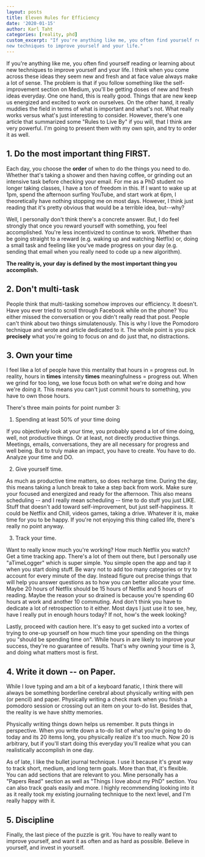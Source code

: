 ```yaml
---
layout: posts
title: Eleven Rules for Efficiency
date: '2020-01-15'
author: Karl Taht
categories: [reality, phd]
custom_excerpt: "If you're anything like me, you often find yourself reading or learning about
new techniques to improve yourself and your life."
---
```


If you're anything like me, you often find yourself reading or learning about
new techniques to improve yourself and your life. I think when you come across
these ideas they seem new and fresh and at face value always make a lot of sense.
The problem is that if you follow something like the self-improvement section on
Medium, you'll be getting doses of new and fresh ideas everyday. One one hand,
this is really good. Things that are new keep us energized and excited to work
on ourselves. On the other hand, it really muddies the field in terms of what is 
important and what's not. What really works versus what's just interesting to 
consider. However, there's one article that summarized some "Rules to Live By"
if you will, that I think are very powerful. I'm going to present them with my
own spin, and try to order it as well.


## 1. Do the most important thing FIRST. 

Each day, you choose the __order__ of when to do the things you need to do. Whether that's taking
a shower and then having coffee, or grinding out an intensive task before checking
your email.  For me as a PhD student no longer taking classes, I have a ton of freedom in this. 
If I want to wake up at 1pm, spend the afternoon surfing YouTube, and start work
at 6pm, I theoretically have nothing stopping me on most days. However, I think
just reading that it's pretty obvious that would be a terrible idea, but--why?

Well, I personally don't think there's a concrete answer. But, I do feel strongly 
that once you reward yourself with something, you feel accomplished. You're less
incentivized to continue to work. Whether than be going straight to a reward
(e.g. waking up and watching Netflix) or, doing a small task and feeling like
you've made progress on your day (e.g. sending that email when you really need
to code up a new algorithm). 

__The reality is, your day is defined by the most important thing you accomplish.__

## 2. Don't multi-task

People think that multi-tasking somehow improves our efficiency. It doesn't. Have
you ever tried to scroll through Facebook while on the phone? You either missed
the conversation or you didn't really read that post. People can't think about
two things simulatenously. This is why I love the Pomodoro technique and wrote
and article dedicated to it. The whole point is you pick __precisely__ what you're
going to focus on and do just that, no distractions. 

## 3. Own your time

I feel like a lot of people have this mentality that hours in = progress out. In
reality, hours in __times__ intensity __times__ meaningfulness = progress out. When
we grind for too long, we lose focus both on what we're doing and how we're doing it.
This means you can't just commit hours to something, you have to own those hours.

There's three main points for point number 3:

1.  Spending at least 50% of your time doing

If you objectively look at your time, you probably spend a lot of time doing, well,
not productive things. Or at least, not directly productive things. Meetings, emails,
conversations, they are all necessary for progress and well being. But to truly
make an impact, you have to create. You have to do. Analyze your time and DO.

2. Give yourself time.

As much as productive time matters, so does recharge time. During the day, this
means taking a lunch break to take a step back from work. Make sure your focused
and energized and ready for the afternoon. This also means scheduling -- and I 
really mean scheduling -- time to do stuff you just LIKE. Stuff that doesn't
add toward self-improvement, but just self-happiness. It could be Netflix and Chill,
videos games, taking a drive. Whatever it is, make time for you to be happy. If
you're not enjoying this thing called life, there's really no point anyway.


3.  Track your time. 

Want to really know much you're working? How much Netflix you watch? Get a time
tracking app. There's a lot of them out there, but I personally use "aTimeLogger"
which is super simple. You simple open the app and tap it when you start doing 
stuff. Be wary not to add too many categories or try to account for every minute
of the day. Instead figure out precise things that will help you answer questions
as to how you can better allocate your time. Maybe 20 hours of Netflix should be 
15 hours of Netflix and 5 hours of reading. Maybe the reason your so drained is
because you're spending 60 hours at work and another 10 commuting. And don't think
you have to dedicate a lot of retrospection to it either. Most days I just use it
to see, hey, have I really put in enough hours today? If not, how's the week looking?

Lastly, proceed with caution here. It's easy to get sucked into a vortex of trying
to one-up yourself on how much time your spending on the things you "should be
spending time on". While hours in are likely to improve your success, they're
no guarantee of results. That's why owning your time is 3, and doing what matters
most is first. 

## 4. Write it down -- on Paper.

While I love typing and am a bit of a keyboard fanatic, I think there will always
be something borderline cerebral about physically writing with pen (or pencil) and
paper. Physically writing a check mark when you finish a pomodoro session or crossing
out an item on your to-do list. Besides that, the reality is we have shitty memories.

Physically writing things down helps us remember. It puts things in perspective. 
When you write down a to-do list of what you're going to do today and its 20 items
long, you physically realize it's too much. Now 20 is arbitrary, but if you'll
start doing this everyday you'll realize what you can realistically accomplish in
one day. 

As of late, I like the bullet journal technique. I use it because it's great way
to track short, medium, and long term goals. More than that, it's flexible. You
can add sections that are relevant to you. Mine personally has a "Papers Read" 
section as well as "Things I love about my PhD" section. You can also track goals
easily and more. I highly recommending looking into it as it really took my 
existing journaling technique to the next level, and I'm really happy with it. 

## 5. Discipline

Finally, the last piece of the puzzle is grit. You have to really want to 
improve yourself, and want it as often and as hard as possible. Believe in yourself,
and invest in yourself.